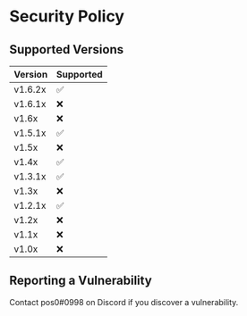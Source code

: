 # Security Policy

## Supported Versions

| Version | Supported        |
| ------- | ---------------- |
| v1.6.2x| :white_check_mark: |
| v1.6.1x| :x: |
| v1.6x | :x: |
| v1.5.1x | :white_check_mark: |
| v1.5x | :x: |
| v1.4x | :white_check_mark: |
| v1.3.1x | :white_check_mark: |
| v1.3x | :x: |
| v1.2.1x | :white_check_mark: |
| v1.2x | :x: |
| v1.1x | :x:                |
| v1.0x | :x:                |

## Reporting a Vulnerability

Contact pos0#0998 on Discord if you discover a vulnerability.
